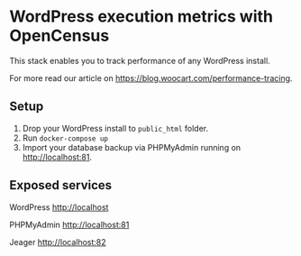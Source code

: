 # WordPress execution metrics with OpenCensus

This stack enables you to track performance of any WordPress install.

For more read our article on <https://blog.woocart.com/performance-tracing>.

## Setup

1. Drop your WordPress install to `public_html` folder.
2. Run `docker-compose up`
3. Import your database backup via PHPMyAdmin running on <http://localhost:81>.

## Exposed services

WordPress <http://localhost>

PHPMyAdmin <http://localhost:81>

Jeager <http://localhost:82>